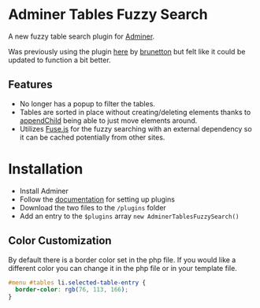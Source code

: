 
# Adminer Tables Fuzzy Search

A new fuzzy table search plugin for [Adminer](http://www.adminer.org/#download).

Was previously using the plugin [here](https://github.com/brunetton/adminer-tables_fuzzy_search) by [brunetton](https://github.com/brunetton/) but felt like it could be updated to function a bit better.

## Features

- No longer has a popup to filter the tables.
- Tables are sorted in place without creating/deleting elements thanks to [appendChild](https://developer.mozilla.org/en-US/docs/Web/API/Node/appendChild) being able to just move elements around.
- Utilizes [Fuse.js](https://fusejs.io/getting-started/installation.html) for the fuzzy searching with an external dependency so it can be cached potentially from other sites.


# Installation

- Install Adminer
- Follow the [documentation](https://www.adminer.org/plugins/#use) for setting up plugins
- Download the two files to the `/plugins` folder
- Add an entry to the `$plugins` array `new AdminerTablesFuzzySearch()`


## Color Customization

By default there is a border color set in the php file. If you would like a different color you can change it in the php file or in your template file.

```css
#menu #tables li.selected-table-entry {
  border-color: rgb(76, 113, 166);
}
```

